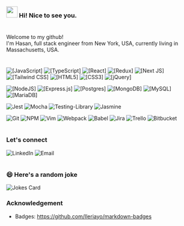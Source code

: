 ### <img src="https://emojis.slackmojis.com/emojis/images/1531849430/4246/blob-sunglasses.gif?1531849430" width="30"/> Hi! Nice to see you.
#
<p> 
  Welcome to my github! </br> I'm Hasan, full stack engineer from New York, USA, currently
  living in Massachusetts, USA. 
</p>

#
<p>
  <img alt="[JavaScript]" src="https://img.shields.io/badge/javascript-%23323330.svg?style=flat-square&logo=javascript&logoColor=%23F7DF1E">
  <img alt="[TypeScript]" src="https://img.shields.io/badge/typescript-%23007ACC.svg?style=flat-square&logo=typescript&logoColor=white">
  <img alt="[React]" src="https://img.shields.io/badge/react-%2320232a.svg?style=flat-square&logo=react&logoColor=%2361DAFB">
  <img alt="[Redux]" src="https://img.shields.io/badge/redux-%23593d88.svg?style=flat-square&logo=redux&logoColor=white">
  <img alt="[Next JS]" src="https://img.shields.io/badge/Next-black?style=flat-square&logo=next.js&logoColor=white">
  <img alt="[Tailwind CSS]" src="https://img.shields.io/badge/tailwindcss-%2338B2AC.svg?style=flat-square&logo=tailwind-css&logoColor=white">
  <img alt="[HTML5]" src="https://img.shields.io/badge/html5-%23E34F26.svg?style=flat-square&logo=html5&logoColor=white">
  <img alt="[CSS3]" src="https://img.shields.io/badge/css3-%231572B6.svg?style=flat-square&logo=css3&logoColor=white">
  <img alt="[jQuery]" src="https://img.shields.io/badge/jquery-%230769AD.svg?style=flat-square&logo=jquery&logoColor=white">
</p>

<p>
  <img alt="[NodeJS]" src="https://img.shields.io/badge/node.js-6DA55F?style=flat-square&logo=node.js&logoColor=white">
  <img alt="[Express.js]" src="https://img.shields.io/badge/express.js-%23404d59.svg?style=flat-square&logo=express&logoColor=%2361DAFB">
  <img alt="[Postgres]" src="https://img.shields.io/badge/postgres-%23316192.svg?style=flat-square&logo=postgresql&logoColor=white">
  <img alt="[MongoDB]" src="https://img.shields.io/badge/MongoDB-%234ea94b.svg?style=flat-square&logo=mongodb&logoColor=white">
  <img alt="[MySQL]" src="https://img.shields.io/badge/mysql-%2300f.svg?style=flat-square&logo=mysql&logoColor=white">
  <img alt="[MariaDB]" src="https://img.shields.io/badge/MariaDB-003545?style=flat-square&logo=mariadb&logoColor=white">
 </p>
 
 ![Jest](https://img.shields.io/badge/-jest-%23C21325?style=flat-square&logo=jest&logoColor=white)
 ![Mocha](https://img.shields.io/badge/-mocha-%238D6748?style=flat-square&logo=mocha&logoColor=white)
 ![Testing-Library](https://img.shields.io/badge/-TestingLibrary-%23E33332?style=flat-square&logo=testing-library&logoColor=white)
 ![Jasmine](https://img.shields.io/badge/-Jasmine-%238A4182?style=flat-square&logo=Jasmine&logoColor=white)
 
 ![Git](https://img.shields.io/badge/git-%23F05033.svg?style=flat-square&logo=git&logoColor=white)
 ![NPM](https://img.shields.io/badge/NPM-%23000000.svg?style=flat-square&logo=npm&logoColor=white)
 ![Vim](https://img.shields.io/badge/VIM-%2311AB00.svg?style=flat-square&logo=vim&logoColor=white)
 ![Webpack](https://img.shields.io/badge/webpack-%238DD6F9.svg?style=flat-square&logo=webpack&logoColor=black)
 ![Babel](https://img.shields.io/badge/Babel-F9DC3e?style=flat-square&logo=babel&logoColor=black)
 ![Jira](https://img.shields.io/badge/jira-%230A0FFF.svg?style=flat-square&logo=jira&logoColor=white)
 ![Trello](https://img.shields.io/badge/Trello-%23026AA7.svg?style=flat-square&logo=Trello&logoColor=white)
 ![Bitbucket](https://img.shields.io/badge/bitbucket-%230047B3.svg?style=flat-square&logo=bitbucket&logoColor=white)
 
#
### Let's connect
![LinkedIn](https://img.shields.io/badge/-hasan--uchchas-informational?logo-datahttps://img.shields.io/badge/linkedin-%230077B5.svg?style=for-the-badge&logo=linkedin&logoColor=white:)
![Email](https://img.shields.io/badge/-hsuchchas%40gmail.com-red?logo-data:https://img.shields.io/badge/Gmail-hsuchchas%40gmail.com-red?logo-data:https://img.shields.io/badge/Gmail-D14836?style=for-the-badge&logo=gmail&logoColor=white)

#
### :smile: Here's a random joke 
![Jokes Card](https://readme-jokes.vercel.app/api?hideBorder)

### Acknowledgement
* Badges: https://github.com/Ileriayo/markdown-badges

<!--
##### Countries I have been to
<img src="https://flagcdn.com/32x24/bd.png"> <img src="https://flagcdn.com/32x24/in.png"> <img src="https://flagcdn.com/32x24/us.png"> <img src="https://flagcdn.com/32x24/ca.png"> <img src="https://flagcdn.com/32x24/es.png"> <img src="https://flagcdn.com/32x24/bb.png"> <img src="https://flagcdn.com/32x24/mx.png">
#
### Skills
<table>
  
  <tr>
    <td> Web Dev </td>
    <td>
      <img alt="[JavaScript]" src="https://img.shields.io/badge/javascript-%23323330.svg?style=for-the-badge&logo=javascript&logoColor=%23F7DF1E">
      <img alt="[HTML5]" src="https://img.shields.io/badge/html5-%23E34F26.svg?style=for-the-badge&logo=html5&logoColor=white">
      <img alt="[CSS3]" src="https://img.shields.io/badge/css3-%231572B6.svg?style=for-the-badge&logo=css3&logoColor=white">
    </td>
  </tr>
    
  <tr>
    <td> OOP </td>
    <td>
      <img alt="[C++]" src="https://img.shields.io/badge/c++-%2300599C.svg?style=for-the-badge&logo=c%2B%2B&logoColor=white">
      <img alt="[Java]" src="https://img.shields.io/badge/java-%23ED8B00.svg?style=for-the-badge&logo=java&logoColor=white">
    </td>
  </tr>
  
  <tr>
    <td> Low Level </td>
    <td>
      <img alt="[C]" src="https://img.shields.io/badge/c-%2300599C.svg?style=for-the-badge&logo=c&logoColor=white">
    </td>
  </tr>
  
</table> 



# Hi! <img src="https://user-images.githubusercontent.com/1303154/88677602-1635ba80-d120-11ea-84d8-d263ba5fc3c0.gif" width="24px" alt="hi"> 

**HUchchas/HUchchas** is a ✨ _special_ ✨ repository because its `README.md` (this file) appears on your GitHub profile.

Here are some ideas to get you started:

- 🔭 I’m currently working on ...
- 🌱 I’m currently learning ...
- 👯 I’m looking to collaborate on ...
- 🤔 I’m looking for help with ...
- 💬 Ask me about ...
- 📫 How to reach me: ...
- 😄 Pronouns: ...
- ⚡ Fun fact: ...
-->
